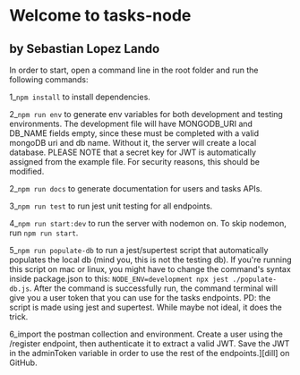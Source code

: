# Welcome to tasks-node

## by Sebastian Lopez Lando

In order to start, open a command line in the root folder and run the following commands:

1\_`npm install` to install dependencies.

2\_`npm run env` to generate env variables for both development and testing environments. The development file will have MONGODB_URI and DB_NAME fields empty, since these must be completed with a valid mongoDB uri and db name. Without it, the server will create a local database. PLEASE NOTE that a secret key for JWT is automatically assigned from the example file. For security reasons, this should be modified.

2\_`npm run docs` to generate documentation for users and tasks APIs.

3\_`npm run test` to run jest unit testing for all endpoints.

4\_`npm run start:dev` to run the server with nodemon on. To skip nodemon, run `npm run start`.

5\_`npm run populate-db` to run a jest/supertest script that automatically populates the local db (mind you, this is not the testing db). If you're running this script on mac or linux, you might have to change the command's syntax inside package.json to this: `NODE_ENV=development npx jest ./populate-db.js`. After the command is successfully run, the command terminal will give you a user token that you can use for the tasks endpoints. PD: the script is made using jest and supertest. While maybe not ideal, it does the trick.

6_import the postman collection and environment. Create a user using the /register endpoint, then authenticate it to extract a valid JWT. Save the JWT in the adminToken variable in order to use the rest of the endpoints.][dill]
on GitHub.
